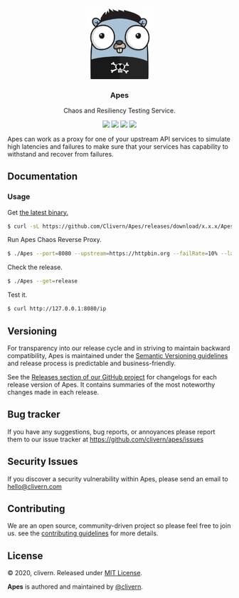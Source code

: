 <p align="center">
    <img alt="Apes Logo" src="https://raw.githubusercontent.com/Clivern/Apes/master/assets/img/gopher.png?v=0.1.1" width="150" />
    <h3 align="center">Apes</h3>
    <p align="center">Chaos and Resiliency Testing Service.</p>
    <p align="center">
        <a href="https://travis-ci.com/Clivern/Apes"><img src="https://travis-ci.com/Clivern/Apes.svg?branch=master"></a>
        <a href="https://github.com/Clivern/Apes/releases"><img src="https://img.shields.io/badge/Version-0.1.1-red.svg"></a>
        <a href="https://goreportcard.com/report/github.com/Clivern/Apes"><img src="https://goreportcard.com/badge/github.com/clivern/Apes?v=0.1.1"></a>
        <a href="https://github.com/Clivern/Apes/blob/master/LICENSE"><img src="https://img.shields.io/badge/LICENSE-MIT-orange.svg"></a>
    </p>
</p>

Apes can work as a proxy for one of your upstream API services to simulate high latencies and failures to make sure that your services has capability to withstand and recover from failures.

## Documentation

### Usage

Get [the latest binary.](https://github.com/Clivern/Apes/releases)

```zsh
$ curl -sL https://github.com/Clivern/Apes/releases/download/x.x.x/Apes_x.x.x_OS_x86_64.tar.gz | tar xz
```

Run Apes Chaos Reverse Proxy.

```zsh
$ ./Apes --port=8080 --upstream=https://httpbin.org --failRate=10% --latency=0s
```

Check the release.

```zsh
$ ./Apes --get=release
```

Test it.

```zsh
$ curl http://127.0.0.1:8080/ip
```


## Versioning

For transparency into our release cycle and in striving to maintain backward compatibility, Apes is maintained under the [Semantic Versioning guidelines](https://semver.org/) and release process is predictable and business-friendly.

See the [Releases section of our GitHub project](https://github.com/clivern/apes/releases) for changelogs for each release version of Apes. It contains summaries of the most noteworthy changes made in each release.


## Bug tracker

If you have any suggestions, bug reports, or annoyances please report them to our issue tracker at https://github.com/clivern/apes/issues


## Security Issues

If you discover a security vulnerability within Apes, please send an email to [hello@clivern.com](mailto:hello@clivern.com)


## Contributing

We are an open source, community-driven project so please feel free to join us. see the [contributing guidelines](CONTRIBUTING.md) for more details.


## License

© 2020, clivern. Released under [MIT License](https://opensource.org/licenses/mit-license.php).

**Apes** is authored and maintained by [@clivern](http://github.com/clivern).

